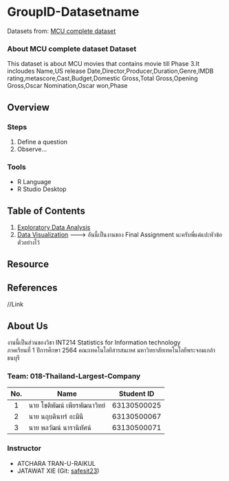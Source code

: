 # GroupID-Datasetname
Datasets from: [MCU complete dataset](https://www.kaggle.com/rachit239/mcu-complete-dataset)

### About MCU complete dataset Dataset
This dataset is about MCU movies that contains movie till Phase 3.It incloudes Name,US release Date,Director,Producer,Duration,Genre,IMDB rating,metascore,Cast,Budget,Domestic Gross,Total Gross,Opening Gross,Oscar Nomination,Oscar won,Phase
## Overview
### Steps

1. Define a question
2. Observe...

### Tools

- R Language
- R Studio Desktop

## Table of Contents

1. [Exploratory Data Analysis](./01_explore.md)
2. [Data Visualization]() ---> อันนี้เป็นงานของ Final Assignment นะครับพี่แค่แปะหัวข้อตัวอย่างไว้

## Resource
## References
//Link
## About Us
งานนี้เป็นส่วนของวิชา INT214 Statistics for Information technology <br/> ภาคเรียนที่ 1 ปีการศึกษา 2564 คณะเทคโนโลยีสารสนเทศ มหาวิทยาลัยเทคโนโลยีพระจอมเกล้าธนบุรี
### Team: 018-Thailand-Largest-Company
| No. | Name              | Student ID   |
|:---:|-------------------|--------------|
|  1  | นาย โชติพัฒน์ เพียรพัฒนาวิทย์    | 63130500025  |
|  2  | นาย นฤบดินทร์ อะมีนี   | 63130500067  |
|  3  | นาย พลวัฒน์ นารานิทัศน์   | 63130500071 |

### Instructor
- ATCHARA TRAN-U-RAIKUL
- JATAWAT XIE (Git: [safesit23](https://github.com/safesit23))




